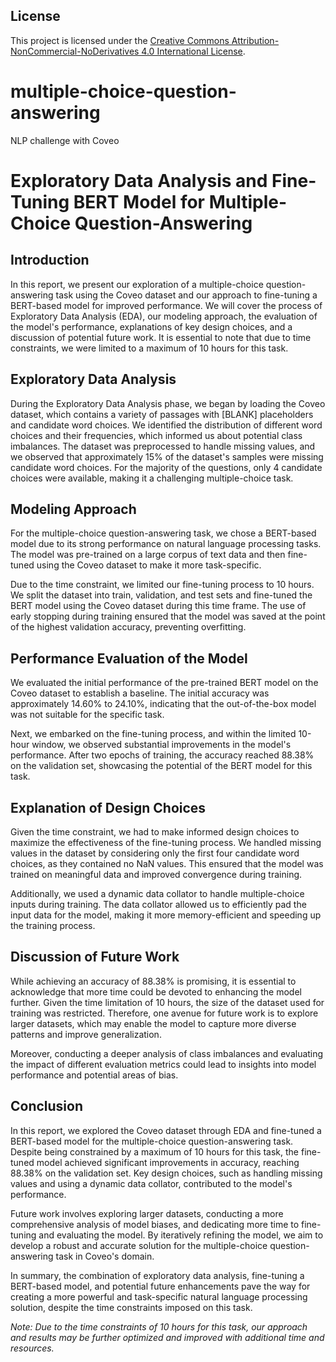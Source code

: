 ## License

This project is licensed under the [Creative Commons Attribution-NonCommercial-NoDerivatives 4.0 International License](LICENSE.txt).
# multiple-choice-question-answering
NLP challenge with Coveo
# Exploratory Data Analysis and Fine-Tuning BERT Model for Multiple-Choice Question-Answering

## Introduction

In this report, we present our exploration of a multiple-choice question-answering task using the Coveo dataset and our approach to fine-tuning a BERT-based model for improved performance. We will cover the process of Exploratory Data Analysis (EDA), our modeling approach, the evaluation of the model's performance, explanations of key design choices, and a discussion of potential future work. It is essential to note that due to time constraints, we were limited to a maximum of 10 hours for this task.

## Exploratory Data Analysis

During the Exploratory Data Analysis phase, we began by loading the Coveo dataset, which contains a variety of passages with [BLANK] placeholders and candidate word choices. We identified the distribution of different word choices and their frequencies, which informed us about potential class imbalances. The dataset was preprocessed to handle missing values, and we observed that approximately 15% of the dataset's samples were missing candidate word choices. For the majority of the questions, only 4 candidate choices were available, making it a challenging multiple-choice task.

## Modeling Approach

For the multiple-choice question-answering task, we chose a BERT-based model due to its strong performance on natural language processing tasks. The model was pre-trained on a large corpus of text data and then fine-tuned using the Coveo dataset to make it more task-specific.

Due to the time constraint, we limited our fine-tuning process to 10 hours. We split the dataset into train, validation, and test sets and fine-tuned the BERT model using the Coveo dataset during this time frame. The use of early stopping during training ensured that the model was saved at the point of the highest validation accuracy, preventing overfitting.

## Performance Evaluation of the Model

We evaluated the initial performance of the pre-trained BERT model on the Coveo dataset to establish a baseline. The initial accuracy was approximately 14.60% to 24.10%, indicating that the out-of-the-box model was not suitable for the specific task.

Next, we embarked on the fine-tuning process, and within the limited 10-hour window, we observed substantial improvements in the model's performance. After two epochs of training, the accuracy reached 88.38% on the validation set, showcasing the potential of the BERT model for this task.

## Explanation of Design Choices

Given the time constraint, we had to make informed design choices to maximize the effectiveness of the fine-tuning process. We handled missing values in the dataset by considering only the first four candidate word choices, as they contained no NaN values. This ensured that the model was trained on meaningful data and improved convergence during training.

Additionally, we used a dynamic data collator to handle multiple-choice inputs during training. The data collator allowed us to efficiently pad the input data for the model, making it more memory-efficient and speeding up the training process.

## Discussion of Future Work

While achieving an accuracy of 88.38% is promising, it is essential to acknowledge that more time could be devoted to enhancing the model further. Given the time limitation of 10 hours, the size of the dataset used for training was restricted. Therefore, one avenue for future work is to explore larger datasets, which may enable the model to capture more diverse patterns and improve generalization.

Moreover, conducting a deeper analysis of class imbalances and evaluating the impact of different evaluation metrics could lead to insights into model performance and potential areas of bias.



## Conclusion

In this report, we explored the Coveo dataset through EDA and fine-tuned a BERT-based model for the multiple-choice question-answering task. Despite being constrained by a maximum of 10 hours for this task, the fine-tuned model achieved significant improvements in accuracy, reaching 88.38% on the validation set. Key design choices, such as handling missing values and using a dynamic data collator, contributed to the model's performance.

Future work involves exploring larger datasets, conducting a more comprehensive analysis of model biases, and dedicating more time to fine-tuning and evaluating the model. By iteratively refining the model, we aim to develop a robust and accurate solution for the multiple-choice question-answering task in Coveo's domain.

In summary, the combination of exploratory data analysis, fine-tuning a BERT-based model, and potential future enhancements pave the way for creating a more powerful and task-specific natural language processing solution, despite the time constraints imposed on this task.

*Note: Due to the time constraints of 10 hours for this task, our approach and results may be further optimized and improved with additional time and resources.*
